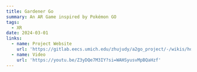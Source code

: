 ```yaml
---
title: Gardener Go
summary: An AR Game inspired by Pokémon GO
tags:
  - XR
date: 2024-03-01
links:
  - name: Project Website
    url: 'https://gitlab.eecs.umich.edu/zhujudy/a2go_project/-/wikis/home'
  - name: Video
    url: 'https://youtu.be/Z3yDQe7M3IY?si=WAHSyusvMpBQaHzf'
---
```


